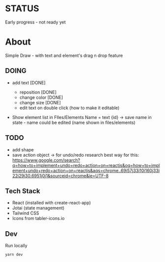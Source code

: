 # STATUS

Early progress - not ready yet

# About

Simple Draw - with text and element's drag n drop feature

## DOING

-   add text [DONE]

    -   reposition [DONE]
    -   change color [DONE]
    -   change size [DONE]
    -   edit text on double click (how to make it editable)

-   Show element list in FIles/Elements
    Name = text {id} -> save name in state - name could be edited (name shown in files/elements)

## TODO

-   add shape
-   save action object -> for undo/redo
    research best way for this: https://www.google.com/search?q=how+to+implement+undo+redo+action+on+reactjs&oq=how+to+implement+undo+redo+action+on+reactjs&aqs=chrome..69i57j33i10i160j33i22i29i30.6951j0j1&sourceid=chrome&ie=UTF-8

## Tech Stack

-   React (installed with create-react-app)
-   Jotai (state management)
-   Tailwind CSS
-   Icons from tabler-icons.io

## Dev

Run locally

```
yarn dev
```
